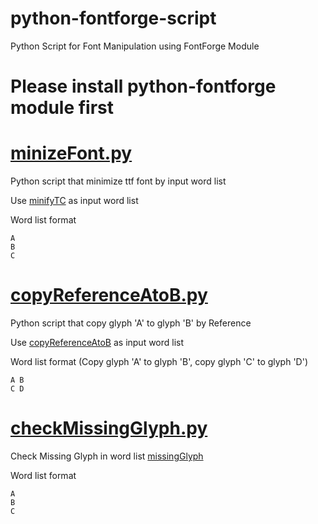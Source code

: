 # python-fontforge-script

Python Script for Font Manipulation using FontForge Module

# Please install python-fontforge module first

# [minizeFont.py](blob/master/minizeFont.py)

Python script that minimize ttf font by input word list

Use [minifyTC](blob/master/minifyTC) as input word list

Word list format
```
A
B
C
```

# [copyReferenceAtoB.py](blob/master/copyReferenceAtoB.py)

Python script that copy glyph 'A' to glyph 'B' by Reference

Use [copyReferenceAtoB](blob/master/copyReferenceAtoB) as input word list

Word list format (Copy glyph 'A' to glyph 'B', copy glyph 'C' to glyph 'D')
```
A B
C D
```

# [checkMissingGlyph.py](blob/master/checkMissingGlyph.py)

Check Missing Glyph in word list [missingGlyph](blob/master/missingGlyph) 

Word list format
```
A
B
C
```